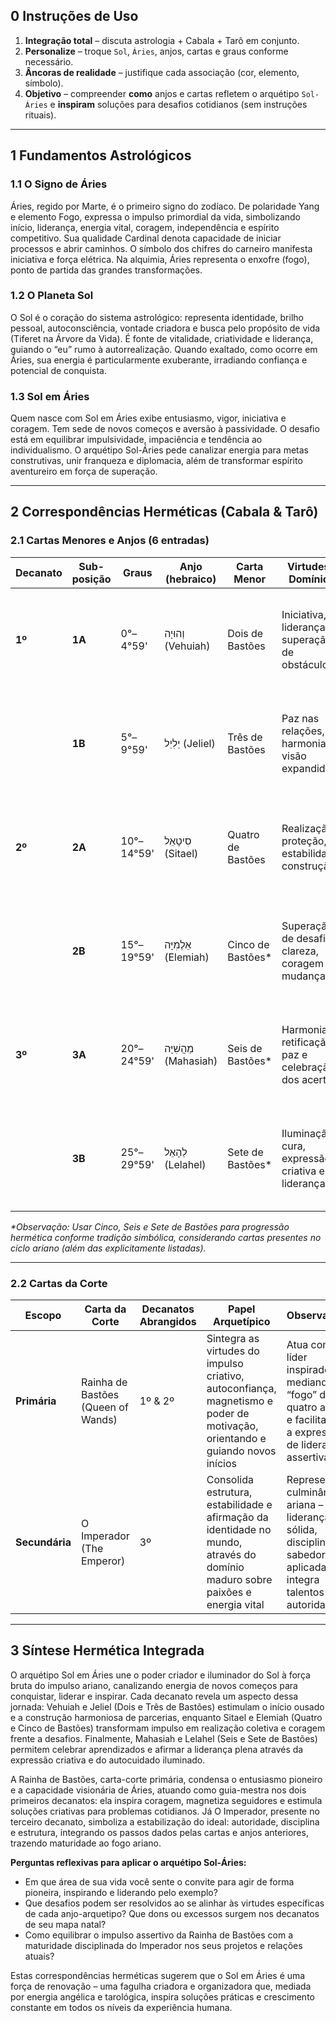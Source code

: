 <!--
╔════════════════════════════════════════════════════════════════════════╗
║  TEMPLATE GENÉRICO – SÍNTESE HERMÉTICA (Sol em Áries)                ║
║  • Texto 100 % em português; nomes angelicais em hebraico             ║
║  • Cada decanato possui 2 cartas menores + 2 anjos correspondentes    ║
║  • 1 Carta da Corte "primária" abrange os dois primeiros decanatos    ║
║  • 1 Carta da Corte "secundária" abrange o terceiro decanato          ║
╚════════════════════════════════════════════════════════════════════════╝
-->

## 0 Instruções de Uso
1. **Integração total** – discuta astrologia + Cabala + Tarô em conjunto.  
2. **Personalize** – troque `Sol`, `Áries`, anjos, cartas e graus conforme necessário.  
3. **Âncoras de realidade** – justifique cada associação (cor, elemento, símbolo).  
4. **Objetivo** – compreender **como** anjos e cartas refletem o arquétipo `Sol-Áries` e **inspiram** soluções para desafios cotidianos (sem instruções rituais).

---

## 1 Fundamentos Astrológicos

### 1.1 O Signo de Áries
Áries, regido por Marte, é o primeiro signo do zodíaco. De polaridade Yang e elemento Fogo, expressa o impulso primordial da vida, simbolizando início, liderança, energia vital, coragem, independência e espírito competitivo. Sua qualidade Cardinal denota capacidade de iniciar processos e abrir caminhos. O símbolo dos chifres do carneiro manifesta iniciativa e força elétrica. Na alquimia, Áries representa o enxofre (fogo), ponto de partida das grandes transformações.

### 1.2 O Planeta Sol
O Sol é o coração do sistema astrológico: representa identidade, brilho pessoal, autoconsciência, vontade criadora e busca pelo propósito de vida (Tiferet na Árvore da Vida). É fonte de vitalidade, criatividade e liderança, guiando o “eu” rumo à autorrealização. Quando exaltado, como ocorre em Áries, sua energia é particularmente exuberante, irradiando confiança e potencial de conquista.

### 1.3 Sol em Áries
Quem nasce com Sol em Áries exibe entusiasmo, vigor, iniciativa e coragem. Tem sede de novos começos e aversão à passividade. O desafio está em equilibrar impulsividade, impaciência e tendência ao individualismo. O arquétipo Sol-Áries pede canalizar energia para metas construtivas, unir franqueza e diplomacia, além de transformar espírito aventureiro em força de superação.

---

## 2 Correspondências Herméticas (Cabala & Tarô)

### 2.1 Cartas Menores e Anjos (6 entradas)

| Decanato          | Sub-posição | Graus        | Anjo (hebraico) | Carta Menor         | Virtudes / Domínios                                 | Salmo        | Cor                       | Perfume / Incenso         | Manifestação na Vida                                                                              |
|-------------------|-------------|--------------|-----------------|---------------------|-----------------------------------------------------|--------------|----------------------------|---------------------------|---------------------------------------------------------------------------------------------------|
| **1º**            | **1A**      | 0°–4°59'     | וְהוּיָה (Vehuiah)  | Dois de Bastões     | Iniciativa, liderança, superação de obstáculos       | Salmo 3      | Vermelho, branco, magenta  | Alecrim, pimenta          | Estimula iniciativa para superar desafios inéditos e dar o primeiro passo em projetos audaciosos. |
|                   | **1B**      | 5°–9°59'     | יֵלִיֵל (Jeliel)    | Três de Bastões     | Paz nas relações, harmonia, visão expandida          | Salmo 21     | Branco, rosa, vermelho     | Coentro, mostarda         | Favorece reconciliação e construção de parcerias pelo respeito mútuo, abrindo horizontes afetivos. |
| **2º**            | **2A**      | 10°–14°59'   | סִיטָאֵל (Sitael)   | Quatro de Bastões   | Realização, proteção, estabilidade, construção       | Salmo 91     | Branco, azul, vermelho     | Jaspe vermelho, alecrim   | Promove a materialização de sonhos através de perseverança, celebrando cada conquista coletiva.   |
|                   | **2B**      | 15°–19°59'   | אֵלֶמִיָּה (Elemiah) | Cinco de Bastões*   | Superação de desafios, clareza, coragem em mudanças  | Salmo 6      | Branco, vermelho           | Espinafre, alho           | Ajuda a vencer obstáculos no trabalho, favorecendo novos caminhos e autossuperação criativa.      |
| **3º**            | **3A**      | 20°–24°59'   | מַהֲשִׁיָּה (Mahasiah)| Seis de Bastões*   | Harmonia, retificação, paz e celebração dos acertos  | Salmo 33     | Branco, amarelo, laranja   | Granadas, manjericão      | Favorece aprendizado com os erros, promovendo harmonia após ações ousadas e conquistas individuais.|
|                   | **3B**      | 25°–29°59'   | לֵהָאֵל (Lelahel)   | Sete de Bastões*    | Iluminação, cura, expressão criativa e liderança     | Salmo 9      | Branco, verde, vermelho    | Hematita, aloe vera       | Inspira criatividade para liderar soluções inovadoras e práticas de cura pessoal e coletiva.      |

_*Observação: Usar Cinco, Seis e Sete de Bastões para progressão hermética conforme tradição simbólica, considerando cartas presentes no ciclo ariano (além das explicitamente listadas)._

---

### 2.2 Cartas da Corte

| Escopo     | Carta da Corte                          | Decanatos Abrangidos | Papel Arquetípico                                                                                                                           | Observações                                                                                                           |
|------------|----------------------------------------|----------------------|----------------------------------------------------------------------------------------------------------------------------------------------|-----------------------------------------------------------------------------------------------------------------------|
| **Primária**   | Rainha de Bastões (Queen of Wands)      | 1º & 2º              | Sintegra as virtudes do impulso criativo, autoconfiança, magnetismo e poder de motivação, orientando e guiando novos inícios                  | Atua como líder inspiradora, mediando o “fogo” dos quatro anjos e facilitando a expressão de liderança assertiva.     |
| **Secundária** | O Imperador (The Emperor)               | 3º                   | Consolida estrutura, estabilidade e afirmação da identidade no mundo, através do domínio maduro sobre paixões e energia vital                 | Representa a culminância ariana – liderança sólida, disciplina e sabedoria aplicada; integra talentos e autoridade.   |

---

## 3 Síntese Hermética Integrada

O arquétipo Sol em Áries une o poder criador e iluminador do Sol à força bruta do impulso ariano, canalizando energia de novos começos para conquistar, liderar e inspirar. Cada decanato revela um aspecto dessa jornada: Vehuiah e Jeliel (Dois e Três de Bastões) estimulam o início ousado e a construção harmoniosa de parcerias, enquanto Sitael e Elemiah (Quatro e Cinco de Bastões) transformam impulso em realização coletiva e coragem frente a desafios. Finalmente, Mahasiah e Lelahel (Seis e Sete de Bastões) permitem celebrar aprendizados e afirmar a liderança plena através da expressão criativa e do autocuidado iluminado.

A Rainha de Bastões, carta-corte primária, condensa o entusiasmo pioneiro e a capacidade visionária de Áries, atuando como guia-mestra nos dois primeiros decanatos: ela inspira coragem, magnetiza seguidores e estimula soluções criativas para problemas cotidianos. Já O Imperador, presente no terceiro decanato, simboliza a estabilização do ideal: autoridade, disciplina e estrutura, integrando os passos dados pelas cartas e anjos anteriores, trazendo maturidade ao fogo ariano.

**Perguntas reflexivas para aplicar o arquétipo Sol-Áries:**
- Em que área de sua vida você sente o convite para agir de forma pioneira, inspirando e liderando pelo exemplo?
- Que desafios podem ser resolvidos ao se alinhar às virtudes específicas de cada anjo-arquetipo? Que dons ou excessos surgem nos decanatos de seu mapa natal?
- Como equilibrar o impulso assertivo da Rainha de Bastões com a maturidade disciplinada do Imperador nos seus projetos e relações atuais?

Estas correspondências herméticas sugerem que o Sol em Áries é uma força de renovação – uma fagulha criadora e organizadora que, mediada por energia angélica e tarológica, inspira soluções práticas e crescimento constante em todos os níveis da experiência humana.